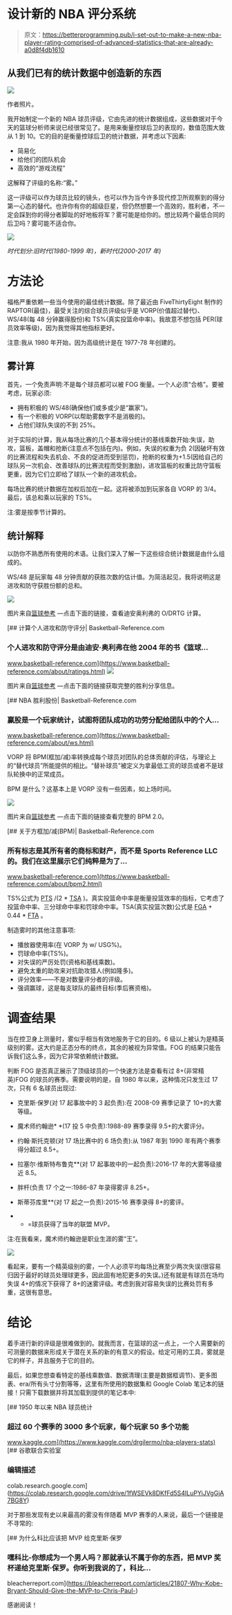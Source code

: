 # 设计新的 NBA 评分系统

> 原文：<https://betterprogramming.pub/i-set-out-to-make-a-new-nba-player-rating-comprised-of-advanced-statistics-that-are-already-a0d8f4db1610>

## 从我们已有的统计数据中创造新的东西

![](img/c8c38b2691114a4fdb968bf5573fae60.png)

作者照片。

我开始制定一个新的 NBA 球员评级，它由先进的统计数据组成，这些数据对于今天的篮球分析师来说已经很常见了。是用来衡量控球后卫的表现的，数值范围大致从 1 到 10。它的目的是衡量控球后卫的统计数据，并考虑以下因素:

*   简易化
*   给他们的团队机会
*   高效的“游戏流程”

这解释了评级的名称:“雾。”

这一评级可以作为球员比较的镜头，也可以作为当今许多现代控卫所观察到的得分第一心态的替代。也许你有你的超级巨星，但仍然想要一个高效的，胜利者，不一定会踩到你的得分者脚趾的好地板将军？雾可能是给你的。想比较两个最低合同的后卫吗？雾可能不适合你。

![](img/5fdc909ebb933c0d4cad479a600aa147.png)

*时代划分:旧时代(1980-1999 年)，新时代(2000-2017 年)*

# **方法论**

福格严重依赖一些当今使用的最佳统计数据。除了最近由 FiveThirtyEight 制作的 RAPTOR(最佳)，最受关注的综合球员评级似乎是 VORP(价值超过替代)、WS/48(每 48 分钟赢得股份)和 TS%(真实投篮命中率)。我故意不想包括 PER(球员效率等级)，因为我觉得其他指标更好。

注意:我从 1980 年开始，因为高级统计是在 1977-78 年创建的。

## 雾计算

首先，一个免责声明:不是每个球员都可以被 FOG 衡量。一个人必须“合格”。要被考虑，玩家必须:

*   拥有积极的 WS/48(确保他们或多或少是“赢家”)。
*   有一个积极的 VORP(以帮助雾数字不是消极的)。
*   占他们球队失误的不到 25%。

对于实际的计算，我从每场比赛的几个基本得分统计的基线乘数开始:失误，助攻，篮板，盖帽和抢断(注意点不包括在内)。例如，失误的权重为负 2(因破坏有效的比赛流程和失去机会、不良的促进而受到惩罚)，抢断的权重为+1.5(因给自己的球队另一次机会、改善球队的比赛流程而受到激励)，进攻篮板的权重比防守篮板更重，因为它们立即给了球队一个新的进攻机会。

每场比赛的统计数据在加权后加在一起。这将被添加到玩家各自 VORP 的 3/4。最后，该总和乘以玩家的 TS%。

注:雾是按季节计算的。

## **统计解释**

以防你不熟悉所有使用的术语。让我们深入了解一下这些综合统计数据是由什么组成的。

WS/48 是玩家每 48 分钟贡献的获胜次数的估计值。为简洁起见，我将说明这是进攻和防守获胜份额的总和。

![](img/0c504b181f483c41e744fc8ee423255b.png)

图片来自[篮球参考](https://www.basketball-reference.com/about/ws.html) —点击下面的链接，查看迪安奥利弗的 O/DRTG 计算。

[](https://www.basketball-reference.com/about/ratings.html) [## 计算个人进攻和防守评分| Basketball-Reference.com

### 个人进攻和防守评分是由迪安·奥利弗在他 2004 年的书《篮球…

www.basketball-reference.com](https://www.basketball-reference.com/about/ratings.html) ![](img/c3b76df19a9e0ea8a3b4a1fab72b12e1.png)

图片来自[篮球参考](https://www.basketball-reference.com/about/ws.html) —点击下面的链接获取完整的胜利分享信息。

[](https://www.basketball-reference.com/about/ws.html) [## NBA 胜利股份| Basketball-Reference.com

### 赢股是一个玩家统计，试图将团队成功的功劳分配给团队中的个人…

www.basketball-reference.com](https://www.basketball-reference.com/about/ws.html) 

VORP 将 BPM(框加/减)率转换成每个球员对团队的总体贡献的评估，与理论上的“替代球员”所能提供的相比。“替补球员”被定义为拿最低工资的球员或者不是球队轮换中的正常成员。

BPM 是什么？这基本上是 VORP 没有一些因素，如上场时间。

![](img/66dc6e2b61920645d9464cef0c77f089.png)

图片来自[篮球参考](https://www.basketball-reference.com/about/bpm2.html) —点击下面的链接查看完整的 BPM 2.0。

[](https://www.basketball-reference.com/about/bpm2.html) [## 关于方框加/减(BPM)| Basketball-Reference.com

### 所有标志是其所有者的商标和财产，而不是 Sports Reference LLC 的。我们在这里展示它们纯粹是为了…

www.basketball-reference.com](https://www.basketball-reference.com/about/bpm2.html) 

TS%公式为 [PTS](https://www.basketball-reference.com/about/glossary.html#pts) /(2 * [TSA](https://www.basketball-reference.com/about/glossary.html#tsa) )。真实投篮命中率是衡量投篮效率的指标，它考虑了投篮命中率、三分球命中率和罚球命中率。TSA(真实投篮次数)公式是 [FGA](https://www.basketball-reference.com/about/glossary.html#fga) + 0.44 * [FTA](https://www.basketball-reference.com/about/glossary.html#fta) 。

制造雾时的其他注意事项:

*   播放器使用率(在 VORP 为 w/ USG%)。
*   罚球命中率(TS%)。
*   对失误的严厉处罚(资格和基线乘数)。
*   避免太重的助攻来对抗助攻猎人(例如隆多)。
*   评分效率——不是对数量评分者的评级。
*   强调赢球，这是每支球队的最终目标(季后赛资格)。

# **调查结果**

当在控卫身上测量时，雾似乎相当有效地服务于它的目的。6 级以上被认为是精英级别的雾。这大约是正态分布的终点，其余的被视为异常值。FOG 的结果只能告诉我们这么多，因为它非常依赖统计数据。

判断 FOG 是否真正展示了顶级球员的一个快速方法是查看有过 8+(非常精英)FOG 的球员的赛季。需要说明的是，自 1980 年以来，这种情况只发生过 17 次，只有 6 名球员出现过:

*   克里斯·保罗(对 17 起事故中的 3 起负责):在 2008-09 赛季记录了 10+的大雾等级。
*   魔术师约翰逊* *(17 投 5 中负责):1988-89 赛季录得 9.5+的大雾评分。
*   约翰·斯托克顿(对 17 场比赛中的 6 场负责):从 1987 年到 1990 年有两个赛季得分超过 8.5+。
*   拉塞尔·维斯特布鲁克**(对 17 起事故中的一起负责):2016-17 年的大雾等级接近 8.5。
*   胖杆(负责 17 个之一:1986-87 年录得雾评 8.25+。
*   斯蒂芬库里**(对 17 起之一负责):2015-16 赛季录得 8+的雾评。

* * =球员获得了当年的联盟 MVP。

注:在我看来，魔术师约翰逊是职业生涯的雾“王”。

![](img/7a73fed3f56444a0d5f48bfc023fdbd6.png)

看起来，要有一个精英级别的雾，一个人必须平均每场比赛至少两次失误(很容易归因于最好的球员处理球更多，因此固有地犯更多的失误。)还有就是有球员在场均失误 4+的情况下获得了 8+的迷雾评级。考虑到我对容易失误的比赛处罚有多重，这很有意思。

# **结论**

着手进行新的评级是很难做到的。就我而言，在篮球的这一点上，一个人需要新的可测量的数据来形成关于潜在关系的新的有意义的假设。给定可用的工具，雾就是它的样子，并且服务于它的目的。

最后，如果您想查看特定的基线乘数值、数据清理(主要是数据框调节)、更多图表、era/所有头寸分割等等，这里有所使用的数据集和 Google Colab 笔记本的链接！只需下载数据并将其加载到提供的笔记本中:

[](https://www.kaggle.com/drgilermo/nba-players-stats) [## 1950 年以来 NBA 球员统计

### 超过 60 个赛季的 3000 多个玩家，每个玩家 50 多个功能

www.kaggle.com](https://www.kaggle.com/drgilermo/nba-players-stats) [](https://colab.research.google.com/drive/1fWSEVk8DKfFd5S4ILuPYiJVgGjA7BG8Y) [## 谷歌联合实验室

### 编辑描述

colab.research.google.com](https://colab.research.google.com/drive/1fWSEVk8DKfFd5S4ILuPYiJVgGjA7BG8Y) 

对于那些发现有史以来最高的雾没有伴随着 MVP 赛季的人来说，最后一个链接是不寻常的:

[](https://bleacherreport.com/articles/21807-Why-Kobe-Bryant-Should-Give-the-MVP-to-Chris-Paul-) [## 为什么科比应该把 MVP 给克里斯·保罗

### 嘿科比-你想成为一个男人吗？那就承认不属于你的东西，把 MVP 奖杯递给克里斯·保罗。你听到我说的了，科比…

bleacherreport.com](https://bleacherreport.com/articles/21807-Why-Kobe-Bryant-Should-Give-the-MVP-to-Chris-Paul-) 

感谢阅读！
